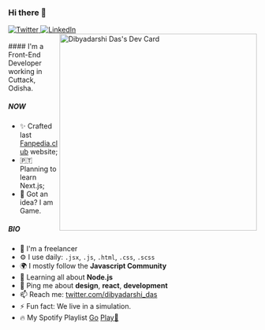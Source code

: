 ### Hi there 👋
<div align="left">
  <a href="https://twitter.com/dibyadarshi_das">
    <img
      src="https://img.shields.io/twitter/follow/Dibyadarshi_das?label=Twitter&logo=twitter&style=flat-square&color=1da1f2&logoColor=ffffff"
      alt="Twitter"
    />
  </a>
  <a href="https://www.linkedin.com/in/dibyadas/">
    <img
      src="https://img.shields.io/static/v1?logo=linkedin&style=flat-square&color=0072b1&label=LinkedIn&message=%E2%98%86"
      alt="LinkedIn"
    />
  </a>
<a href="https://app.daily.dev/dibyadarshi">
  <img src="https://api.daily.dev/devcards/fa3cfcb9d53242c2b60189e8a115efba.png?r=y15" 
       width="400" 
       align="right"
       alt="Dibyadarshi Das's Dev Card"/>
  </a>
</div>

<br />
#### I'm a Front-End Developer working in Cuttack, Odisha.

##### NOW

- ✨ Crafted last [Fanpedia.club](https://www.fanpedia.club) website;
- 🇵🇹 Planning to learn Next.js;
- 🍑 Got an idea? I am Game.

##### BIO

- 🏢 I'm a freelancer
- ⚙️ I use daily: `.jsx`, `.js`, `.html`, `.css`, `.scss`
- 🌍 I mostly follow the **Javascript Community**
- 🌱 Learning all about **Node.js**
- 💬 Ping me about **design**, **react**, **development**
- 📫 Reach me: [twitter.com/dibyadarshi_das](https://twitter.com/dibyadarshi_das)
- ⚡️ Fun fact: We live in a simulation. 
- 🔥 My Spotify Playlist [Go](https://open.spotify.com/playlist/3BxsPBR8eu93oZ3h2nL7kV?si=9444db52fdad44de) [ Play👅](https://open.spotify.com/track/3YZ5NiutSg7KraH87r4fgm?si=2554f67d50fe4a25)
<!-- - 💅 Designed: [] etc… -->
